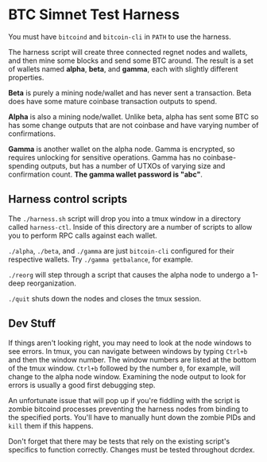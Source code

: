 # BTC Simnet Test Harness

You must have `bitcoind` and `bitcoin-cli` in `PATH` to use the harness.

The harness script will create three connected regnet nodes and wallets, and
then mine some blocks and send some BTC around. The result is a set of wallets
named **alpha**, **beta**, and **gamma**, each with slightly different
properties.

**Beta** is purely a mining node/wallet and has never sent a transaction. Beta
does have some mature coinbase transaction outputs to spend.

**Alpha** is also a mining node/wallet. Unlike beta, alpha has sent some BTC
so has some change outputs that are not coinbase and have varying number of
confirmations.

**Gamma** is another wallet on the alpha node. Gamma is encrypted, so requires
unlocking for sensitive operations. Gamma has no coinbase-spending outputs,
but has a number of UTXOs of varying size and confirmation count.
**The gamma wallet password is "abc"**.

## Harness control scripts

The `./harness.sh` script will drop you into a tmux window in a directory
called `harness-ctl`. Inside of this directory are a number of scripts to
allow you to perform RPC calls against each wallet.

`./alpha`, `./beta`, and `./gamma` are just `bitcoin-cli` configured for their
respective wallets.
Try `./gamma getbalance`, for example.

`./reorg` will step through a script that causes the alpha node to undergo a
1-deep reorganization.

`./quit` shuts down the nodes and closes the tmux session.

## Dev Stuff

If things aren't looking right, you may need to look at the node windows to
see errors. In tmux, you can navigate between windows by typing `Ctrl+b` and
then the window number. The window numbers are listed at the bottom
of the tmux window. `Ctrl+b` followed by the number `0`, for example, will
change to the alpha node window. Examining the node output to look for errors
is usually a good first debugging step.

An unfortunate issue that will pop up if you're fiddling with the script is
zombie bitcoind processes preventing the harness nodes from binding to the
specified ports. You'll have to manually hunt down the zombie PIDs and `kill`
them if this happens.

Don't forget that there may be tests that rely on the existing script's
specifics to function correctly. Changes must be tested throughout dcrdex.
